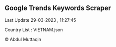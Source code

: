 

## Google Trends Keywords Scraper 
 
Last Update 29-03-2023 , 11:27:45

Country List :
VIETNAM.json



© Abdul Muttaqin 
